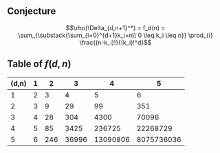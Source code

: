 ## Conjecture

$$\rho(\Delta_{d,n+1}^*) = f_d(n) = \sum_{\substack{\sum_{i=0}^{d+1}k_i=n\\ 0 \leq k_i \leq n}} \prod_{i} \frac{(n-k_i)!}{(k_i)!^d}$$


## Table of $f(d,n)$
| (d,n) | 1 | 2 | 3 | 4 | 5 | 
| - | - | - | - | - | - |
| 1 | 2 | 3 | 4 | 5 | 6 | 
| 2 | 3 | 9 | 29 | 99 | 351 | 
| 3 | 4 | 28 | 304 | 4300 | 70096 | 
| 4 | 5 | 85 | 3425 | 236725 | 22268729 | 
| 5 | 6 | 246 | 36996 | 13090806 | 8075736036 | 
